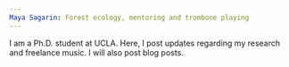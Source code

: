 ```yaml
---
Maya Sagarin: Forest ecology, mentoring and trombone playing
---
```

I am a Ph.D. student at UCLA. Here, I post updates regarding my research and freelance music. I will also post blog posts.
